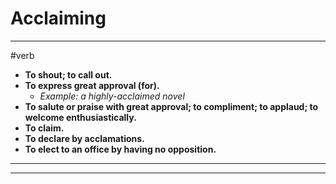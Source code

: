 # Acclaiming
---
#verb
- **To shout; to call out.**
- **To express great approval (for).**
	- _Example: a highly-acclaimed novel_
- **To salute or praise with great approval; to compliment; to applaud; to welcome enthusiastically.**
- **To claim.**
- **To declare by acclamations.**
- **To elect to an office by having no opposition.**
---
---
